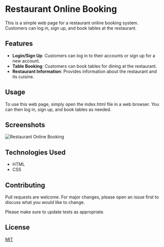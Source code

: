 # Restaurant Online Booking

This is a simple web page for a restaurant online booking system. Customers can log in, sign up, and book tables at the restaurant.

## Features

- **Login/Sign Up**: Customers can log in to their accounts or sign up for a new account.
- **Table Booking**: Customers can book tables for dining at the restaurant.
- **Restaurant Information**: Provides information about the restaurant and its cuisine.

## Usage

To use this web page, simply open the index.html file in a web browser. You can then log in, sign up, and book tables as needed.

## Screenshots

![Restaurant Online Booking](restaurant-image.jpg)

## Technologies Used

- HTML
- CSS

## Contributing

Pull requests are welcome. For major changes, please open an issue first to discuss what you would like to change.

Please make sure to update tests as appropriate.

## License

[MIT](https://choosealicense.com/licenses/mit/)